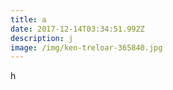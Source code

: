 ```yaml
---
title: a
date: 2017-12-14T03:34:51.992Z
description: j
image: /img/ken-treloar-365840.jpg
---
```

h

